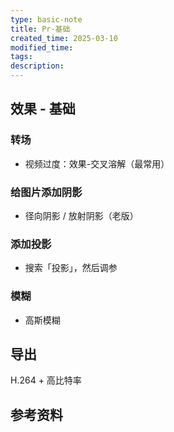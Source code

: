 ```yaml
---
type: basic-note
title: Pr-基础
created_time: 2025-03-10
modified_time: 
tags:
description:
---
```


## 效果 - 基础

### 转场

- 视频过度：效果-交叉溶解（最常用）

### 给图片添加阴影

- 径向阴影 / 放射阴影（老版）

### 添加投影

- 搜索「投影」，然后调参

### 模糊

- 高斯模糊

## 导出

H.264 + 高比特率

## 参考资料
